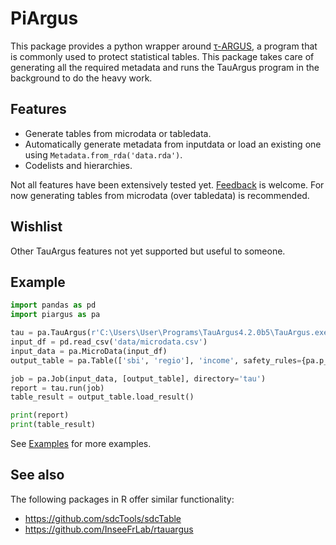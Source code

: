 # PiArgus

This package provides a python wrapper around [τ-ARGUS](https://research.cbs.nl/casc/tau.htm), a program that is commonly used to protect statistical tables.
This package takes care of generating all the required metadata and runs the TauArgus program in the background to do the heavy work.

## Features

- Generate tables from microdata or tabledata.
- Automatically generate metadata from inputdata or load an existing one using `Metadata.from_rda('data.rda')`.
- Codelists and hierarchies.

Not all features have been extensively tested yet. [Feedback](https://github.com/lverweijen/piargus/issues) is welcome.
For now generating tables from microdata (over tabledata) is recommended.

## Wishlist

Other TauArgus features not yet supported but useful to someone.

## Example

```python
import pandas as pd
import piargus as pa

tau = pa.TauArgus(r'C:\Users\User\Programs\TauArgus4.2.0b5\TauArgus.exe')
input_df = pd.read_csv('data/microdata.csv')
input_data = pa.MicroData(input_df)
output_table = pa.Table(['sbi', 'regio'], 'income', safety_rules={pa.p_rule(10)})

job = pa.Job(input_data, [output_table], directory='tau')
report = tau.run(job)
table_result = output_table.load_result()

print(report)
print(table_result)
```

See [Examples](examples) for more examples.

## See also

The following packages in R offer similar functionality:

- https://github.com/sdcTools/sdcTable
- https://github.com/InseeFrLab/rtauargus
